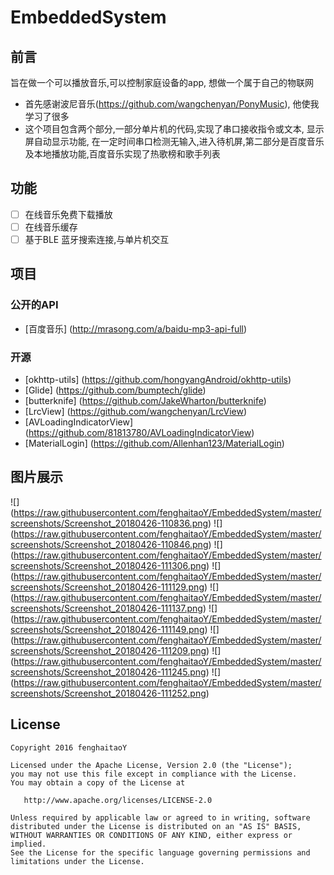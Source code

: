 # EmbeddedSystem

## 前言
旨在做一个可以播放音乐,可以控制家庭设备的app, 想做一个属于自己的物联网
- 首先感谢波尼音乐(https://github.com/wangchenyan/PonyMusic), 他使我学习了很多
- 这个项目包含两个部分,一部分单片机的代码,实现了串口接收指令或文本, 显示屏自动显示功能, 在一定时间串口检测无输入,进入待机屏,第二部分是百度音乐及本地播放功能,百度音乐实现了热歌榜和歌手列表

## 功能
- [ ]  在线音乐免费下载播放
- [ ]  在线音乐缓存
- [ ]  基于BLE 蓝牙搜索连接,与单片机交互

## 项目
### 公开的API
-  [百度音乐]  (http://mrasong.com/a/baidu-mp3-api-full)

### 开源
- [okhttp-utils] (https://github.com/hongyangAndroid/okhttp-utils)
- [Glide] (https://github.com/bumptech/glide)
- [butterknife] (https://github.com/JakeWharton/butterknife)
- [LrcView] (https://github.com/wangchenyan/LrcView)
- [AVLoadingIndicatorView] (https://github.com/81813780/AVLoadingIndicatorView)
- [MaterialLogin] (https://github.com/Allenhan123/MaterialLogin)

## 图片展示
![] (https://raw.githubusercontent.com/fenghaitaoY/EmbeddedSystem/master/screenshots/Screenshot_20180426-110836.png)
![] (https://raw.githubusercontent.com/fenghaitaoY/EmbeddedSystem/master/screenshots/Screenshot_20180426-110846.png)
![] (https://raw.githubusercontent.com/fenghaitaoY/EmbeddedSystem/master/screenshots/Screenshot_20180426-111306.png)
![] (https://raw.githubusercontent.com/fenghaitaoY/EmbeddedSystem/master/screenshots/Screenshot_20180426-111129.png)
![] (https://raw.githubusercontent.com/fenghaitaoY/EmbeddedSystem/master/screenshots/Screenshot_20180426-111137.png)
![] (https://raw.githubusercontent.com/fenghaitaoY/EmbeddedSystem/master/screenshots/Screenshot_20180426-111149.png)
![] (https://raw.githubusercontent.com/fenghaitaoY/EmbeddedSystem/master/screenshots/Screenshot_20180426-111209.png)
![] (https://raw.githubusercontent.com/fenghaitaoY/EmbeddedSystem/master/screenshots/Screenshot_20180426-111245.png)
![] (https://raw.githubusercontent.com/fenghaitaoY/EmbeddedSystem/master/screenshots/Screenshot_20180426-111252.png)

## License

    Copyright 2016 fenghaitaoY

    Licensed under the Apache License, Version 2.0 (the "License");
    you may not use this file except in compliance with the License.
    You may obtain a copy of the License at

       http://www.apache.org/licenses/LICENSE-2.0

    Unless required by applicable law or agreed to in writing, software
    distributed under the License is distributed on an "AS IS" BASIS,
    WITHOUT WARRANTIES OR CONDITIONS OF ANY KIND, either express or implied.
    See the License for the specific language governing permissions and
    limitations under the License.




